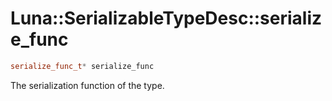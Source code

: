 # Luna::SerializableTypeDesc::serialize_func

```c++
serialize_func_t* serialize_func
```

The serialization function of the type. 

